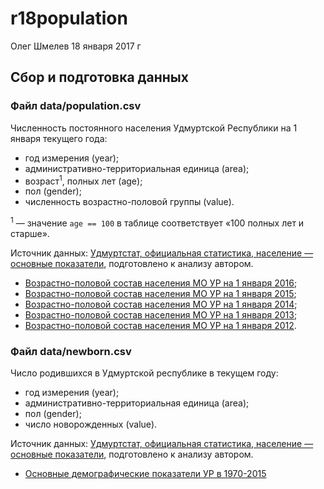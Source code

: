 r18population
================
Олег Шмелев
18 января 2017 г

<!-- README.md is generated from README.Rmd. Please edit that file -->
Сбор и подготовка данных
------------------------

### Файл data/population.csv

Численность постоянного населения Удмуртской Республики на 1 января текущего года:

-   год измерения (year);
-   административно-территориальная единица (area);
-   возраст<sup>1</sup>, полных лет (age);
-   пол (gender);
-   численность возрастно-половой группы (value).

<sup>1</sup> — значение `age == 100` в таблице соответствует «100 полных лет и старше».

Источник данных: [Удмуртстат, официальная статистика, население — основные показатели](http://udmstat.gks.ru/wps/wcm/connect/rosstat_ts/udmstat/ru/statistics/population/), подготовлено к анализу автором.

-   [Возрастно-половой состав населения МО УР на 1 января 2016](http://udmstat.gks.ru/wps/wcm/connect/rosstat_ts/udmstat/resources/19c45b804f7e1ac09445d68250d62a05/%D0%92%D0%BE%D0%B7%D1%80_%D0%9C%D0%9E_2016.pdf);
-   [Возрастно-половой состав населения МО УР на 1 января 2015](http://udmstat.gks.ru/wps/wcm/connect/rosstat_ts/udmstat/resources/ee05e1004b5aa20db9cdb94e4d05559c/%D0%92%D0%BE%D0%B7%D1%80_%D0%9C%D0%9E_2015.pdf);
-   [Возрастно-половой состав населения МО УР на 1 января 2014](http://udmstat.gks.ru/wps/wcm/connect/rosstat_ts/udmstat/resources/c586db8047ddeb449b85bfed3bc4492f/%D0%92%D0%BE%D0%B7%D1%80_%D0%9C%D0%9E_2014.pdf);
-   [Возрастно-половой состав населения МО УР на 1 января 2013](http://udmstat.gks.ru/wps/wcm/connect/rosstat_ts/udmstat/resources/4fce280043a5975aae59bed06954faf7/%D0%92%D0%BE%D0%B7%D1%80%D0%B0%D1%81%D1%82%D0%BD%D0%BE-%D0%BF%D0%BE%D0%BB%D0%BE%D0%B2%D0%BE%D0%B9+%D1%81%D0%BE%D1%81%D1%82%D0%B0%D0%B2+%D0%BD%D0%B0%D1%81%D0%B5%D0%BB%D0%B5%D0%BD%D0%B8%D1%8F+%D0%9C%D0%9E+%D0%A3%D0%A0+%D0%BD%D0%B0+1+%D1%8F%D0%BD%D0%B2%D0%B0%D1%80%D1%8F+2013.zip);
-   [Возрастно-половой состав населения МО УР на 1 января 2012](http://udmstat.gks.ru/wps/wcm/connect/rosstat_ts/udmstat/resources/953576804f382b67b844fa3a99b5ae2d/%D0%92%D0%BE%D0%B7%D1%80%D0%B0%D1%81%D1%82%D0%BD%D0%BE-%D0%BF%D0%BE%D0%BB%D0%BE%D0%B2%D0%BE%D0%B9+%D1%81%D0%BE%D1%81%D1%82%D0%B0%D0%B2+%D0%BD%D0%B0%D1%81%D0%B5%D0%BB%D0%B5%D0%BD%D0%B8%D1%8F+%D0%B3%D0%BE%D1%80%D0%BE%D0%B4%D0%BE%D0%B2+%D0%B8+%D1%80%D0%B0%D0%B9%D0%BE%D0%BD%D0%BE%D0%B2+%D0%A3%D0%A0+%D0%BD%D0%B0+1+%D1%8F%D0%BD%D0%B2%D0%B0%D1%80%D1%8F+2012.zip).

### Файл data/newborn.csv

Число родившихся в Удмуртской республике в текущем году:

-   год измерения (year);
-   административно-территориальная единица (area);
-   пол (gender);
-   число новорожденных (value).

Источник данных: [Удмуртстат, официальная статистика, население — основные показатели](http://udmstat.gks.ru/wps/wcm/connect/rosstat_ts/udmstat/ru/statistics/population/), подготовлено к анализу автором.

-   [Основные демографические показатели УР в 1970-2015](http://udmstat.gks.ru/wps/wcm/connect/rosstat_ts/udmstat/resources/3173df804c0f7c8a96c7f7b4bce00d93/%D0%9E%D1%81%D0%BD-%D0%B4%D0%B5%D0%BC-%D0%BF%D0%BE%D0%BA%D0%A3%D0%A0_1970-2015.pdf)

